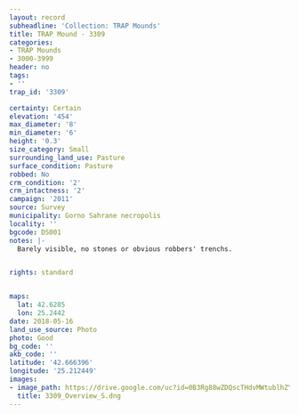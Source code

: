 ```yaml
---
layout: record
subheadline: 'Collection: TRAP Mounds'
title: TRAP Mound - 3309
categories:
- TRAP Mounds
- 3000-3999
header: no
tags:
- ''
trap_id: '3309'

certainty: Certain
elevation: '454'
max_diameter: '8'
min_diameter: '6'
height: '0.3'
size_category: Small
surrounding_land_use: Pasture
surface_condition: Pasture
robbed: No
crm_condition: '2'
crm_intactness: '2'
campaign: '2011'
source: Survey
municipality: Gorno Sahrane necropolis
locality: ''
bgcode: DS001
notes: |-
  Barely visible, no stones or obvious robbers' trenchs.


rights: standard


maps:
  lat: 42.6285
  lon: 25.2442
date: 2018-05-16
land_use_source: Photo
photo: Good
bg_code: ''
akb_code: ''
latitude: '42.666396'
longitude: '25.212449'
images:
- image_path: https://drive.google.com/uc?id=0B3Rg88wZDQscTHdvMWtublhZYWs
  title: 3309_Overview_S.dng
---
```

